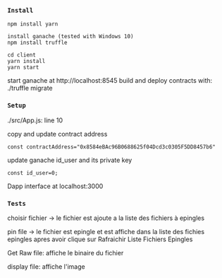 ### `Install`

    npm install yarn

    install ganache (tested with Windows 10)
    npm install truffle

    cd client
    yarn install
    yarn start

start ganache at http://localhost:8545
build and deploy contracts with: ./truffle migrate

### `Setup`

./src/App.js: line 10

copy and update contract address

    const contractAddress="0x8584eBAc96B0688625f04Dcd3c0305F5DD8457b6"

update ganache id_user and its private key

    const id_user=0;

Dapp interface at localhost:3000


### `Tests`

choisir fichier -> le fichier est ajoute a la liste des fichiers à epingles

pin file -> le fichier est epingle et est affiche dans la liste des fichies epingles apres avoir clique sur Rafraichir Liste Fichiers Epingles

Get Raw file: affiche le binaire du fichier

display file: affiche l'image
